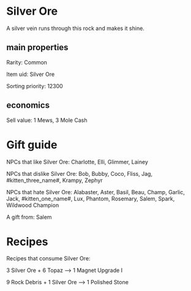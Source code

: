 # Silver Ore

A silver vein runs through this rock and makes it shine.

## main properties

Rarity: Common

Item uid: Silver Ore

Sorting priority: 12300

## economics

Sell value: 1 Mews, 3 Mole Cash

# Gift guide

NPCs that like Silver Ore: Charlotte, Elli, Glimmer, Lainey

NPCs that dislike Silver Ore: Bob, Bubby, Coco, Fliss, Jag, #kitten_three_name#, Krampy, Zephyr

NPCs that hate Silver Ore: Alabaster, Aster, Basil, Beau, Champ, Garlic, Jack, #kitten_one_name#, Lux, Phantom, Rosemary, Salem, Spark, Wildwood Champion

A gift from: Salem

# Recipes

Recipes that consume Silver Ore:

3 Silver Ore + 6 Topaz --> 1 Magnet Upgrade I

9 Rock Debris + 1 Silver Ore --> 1 Polished Stone